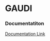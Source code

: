 # GAUDI

### Documentatiton

[Documentation Link](file:////mnt/nci/scratch/gaudi/docs/build/html/index.html)